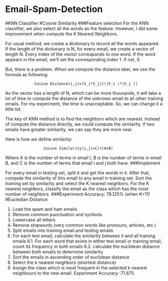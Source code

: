 # Email-Spam-Detection
#KNN Classifier 
#Cosine Similarity
###Feature selection For the KNN classifier, we also select all the words as the feature. However, I did some improvement when compute the K Nearest Neighbors.

For usual method, we create a dictionary to record all the words appeared. If the length of the dictionary is N, for every email, we create a vector of length N. Every index of the vector corresponds to one word. If the word appears in the email, we’ll set the corresponding index 1. If not, 0.

But, there is a problem. When we compute the distance later, we use the formula as following:

                 Cosine Distance(i,j)=(V_i*V_j)/(|V_i |*|V_j |)
As the vector has a length of N, which can be more thousands, it will take a lot of time to compute the distance of the unknown email to all other training emails. For my experiment, the time is unacceptable. So, we can change it a little bit.

The key of KNN method is to find the neighbors which are nearest. Instead of compute the distance directly, we could compute the similarity. If two emails have greater similarity, we can say they are more near.

Here is how we define similarity:

                     Cosine Similarity(i,j)=C/√(A+B)
Where A is the number of terms in email I, B is the number of terms in email B, and C is the number of terms that email i and j both have. ###Implement

For every email in testing set, split it and get the words in it.
After that, compute the similarity of this email to any email in training set.
Sort the training set by similarity and select the K nearest neighbors.
For the K nearest neighbors, classify the email as the class which has the most number of neighbors.
###Experiment Accuracy: 78.125% (when K=11)
#Eucledian Distance
1. Load the spam and ham emails
2. Remove common punctuation and symbols
3. Lowercase all letters
4. Remove stopwords (very common words like pronouns, articles, etc.)
5. Split emails into training email and testing emails
6. For each test email, calculate the similarity between it and all training emails
    6.1. For each word that exists in either test email or training email, count its frequency in both emails
    6.2. calculate the euclidean distance between both emails to determine similarity
7. Sort the emails in ascending order of euclidean distance
8. Select the k nearest neighbors (shortest distance)
9. Assign the class which is most frequent in the selected k nearest neighbours to the new email.
Experiment Accuracy :71.875
